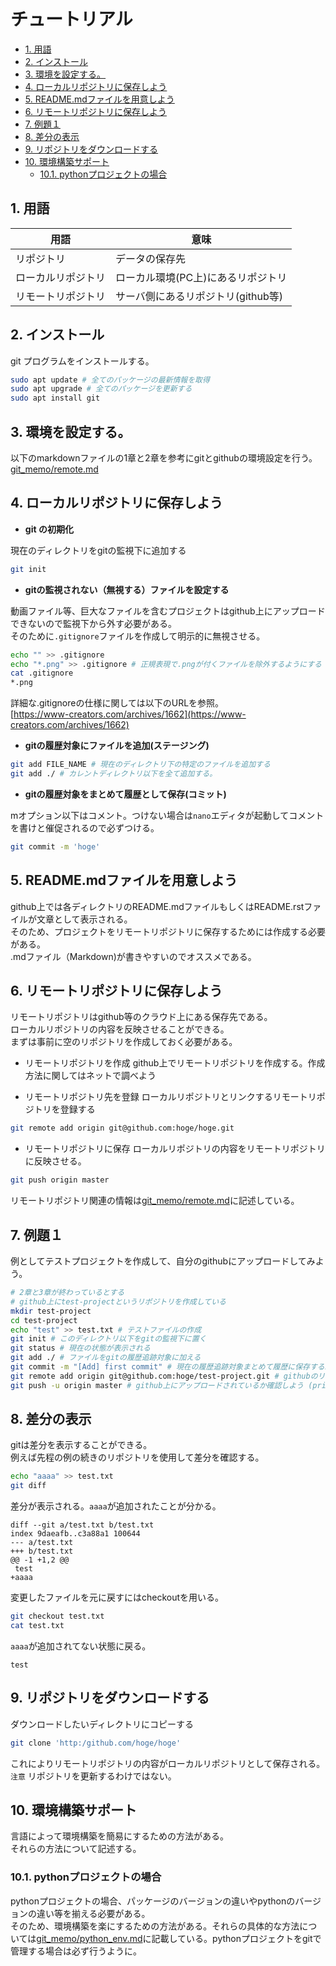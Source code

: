 
# チュートリアル

- [1. 用語](#1-用語)
- [2. インストール](#2-インストール)
- [3. 環境を設定する。](#3-環境を設定する)
- [4. ローカルリポジトリに保存しよう](#4-ローカルリポジトリに保存しよう)
- [5. README.mdファイルを用意しよう](#5-readmemdファイルを用意しよう)
- [6. リモートリポジトリに保存しよう](#6-リモートリポジトリに保存しよう)
- [7. 例題１](#7-例題１)
- [8. 差分の表示](#8-差分の表示)
- [9. リポジトリをダウンロードする](#9-リポジトリをダウンロードする)
- [10. 環境構築サポート](#10-環境構築サポート)
  - [10.1. pythonプロジェクトの場合](#101-pythonプロジェクトの場合)

## 1. 用語

|        用語        |                意味                |
| ------------------ | ---------------------------------- |
| リポジトリ         | データの保存先                     |
| ローカルリポジトリ | ローカル環境(PC上)にあるリポジトリ |
| リモートリポジトリ | サーバ側にあるリポジトリ(github等) |


## 2. インストール

git プログラムをインストールする。

```bash
sudo apt update # 全てのパッケージの最新情報を取得
sudo apt upgrade # 全てのパッケージを更新する
sudo apt install git
```

## 3. 環境を設定する。

以下のmarkdownファイルの1章と2章を参考にgitとgithubの環境設定を行う。
[git_memo/remote.md](git_memo/remote.md)



## 4. ローカルリポジトリに保存しよう

- **git の初期化**

現在のディレクトリをgitの監視下に追加する
```bash
git init
```

- **gitの監視されない（無視する）ファイルを設定する**

動画ファイル等、巨大なファイルを含むプロジェクトはgithub上にアップロードできないので監視下から外す必要がある。  
そのために`.gitignore`ファイルを作成して明示的に無視させる。
```bash
echo "" >> .gitignore
echo "*.png" >> .gitignore # 正規表現で.pngが付くファイルを除外するようにする
cat .gitignore
*.png
```
詳細な.gitignoreの仕様に関しては以下のURLを参照。  
[https://www-creators.com/archives/1662](https://www-creators.com/archives/1662)  

- **gitの履歴対象にファイルを追加(ステージング)**
```bash
git add FILE_NAME # 現在のディレクトリ下の特定のファイルを追加する
git add ./ # カレントディレクトリ以下を全て追加する。
```

- **gitの履歴対象をまとめて履歴として保存(コミット)**

mオプション以下はコメント。つけない場合は`nano`エディタが起動してコメントを書けと催促されるので必ずつける。
```bash
git commit -m 'hoge'
```

## 5. README.mdファイルを用意しよう

github上では各ディレクトリのREADME.mdファイルもしくはREADME.rstファイルが文章として表示される。  
そのため、プロジェクトをリモートリポジトリに保存するためには作成する必要がある。  
.mdファイル（Markdown)が書きやすいのでオススメである。


## 6. リモートリポジトリに保存しよう

リモートリポジトリはgithub等のクラウド上にある保存先である。  
ローカルリポジトリの内容を反映させることができる。  
まずは事前に空のリポジトリを作成しておく必要がある。  

- リモートリポジトリを作成
github上でリモートリポジトリを作成する。作成方法に関してはネットで調べよう

- リモートリポジトリ先を登録
ローカルリポジトリとリンクするリモートリポジトリを登録する
```bash
git remote add origin git@github.com:hoge/hoge.git
```

- リモートリポジトリに保存
ローカルリポジトリの内容をリモートリポジトリに反映させる。
```bash
git push origin master
```

リモートリポジトリ関連の情報は[git_memo/remote.md](git_memo/remote.md)に記述している。

## 7. 例題１

例としてテストプロジェクトを作成して、自分のgithubにアップロードしてみよう。

```bash
# 2章と3章が終わっているとする
# github上にtest-projectというリポジトリを作成している
mkdir test-project
cd test-project
echo "test" >> test.txt # テストファイルの作成
git init # このディレクトリ以下をgitの監視下に置く
git status # 現在の状態が表示される
git add ./ # ファイルをgitの履歴追跡対象に加える
git commit -m "[Add] first commit" # 現在の履歴追跡対象まとめて履歴に保存する。
git remote add origin git@github.com:hoge/test-project.git # githubのリポジトリとリンクさせる
git push -u origin master # github上にアップロードされているか確認しよう (private)かどうかも要確認
```

## 8. 差分の表示

gitは差分を表示することができる。  
例えば先程の例の続きのリポジトリを使用して差分を確認する。  
```bash
echo "aaaa" >> test.txt
git diff
```
差分が表示される。`aaaa`が追加されたことが分かる。
```git
diff --git a/test.txt b/test.txt
index 9daeafb..c3a88a1 100644
--- a/test.txt
+++ b/test.txt
@@ -1 +1,2 @@
 test
+aaaa
```
変更したファイルを元に戻すにはcheckoutを用いる。
```bash
git checkout test.txt
cat test.txt
```
`aaaa`が追加されてない状態に戻る。
```
test
```

## 9. リポジトリをダウンロードする

ダウンロードしたいディレクトリにコピーする
```bash
git clone 'http:/github.com/hoge/hoge'
```
これによりリモートリポジトリの内容がローカルリポジトリとして保存される。
`注意` リポジトリを更新するわけではない。


## 10. 環境構築サポート

言語によって環境構築を簡易にするための方法がある。  
それらの方法について記述する。

### 10.1. pythonプロジェクトの場合

pythonプロジェクトの場合、パッケージのバージョンの違いやpythonのバージョンの違い等を揃える必要がある。  
そのため、環境構築を楽にするための方法がある。それらの具体的な方法については[git_memo/python_env.md](git_memo/python_env.md)に記載している。pythonプロジェクトをgitで管理する場合は必ず行うように。